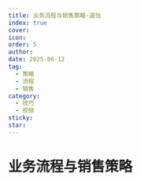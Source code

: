 ```yaml
---
title: 业务流程与销售策略-道怡
index: true
cover: 
icon: 
order: 5
author: 
date: 2025-06-12
tag:
  - 策略
  - 流程
  - 销售
category:
  - 技巧
  - 视频
sticky: 
star: 
---
```


# 业务流程与销售策略

<BiliBili  
	bvid="BV1ghTfzQEbP"  
	title="业务流程与销售策略"  
/>
